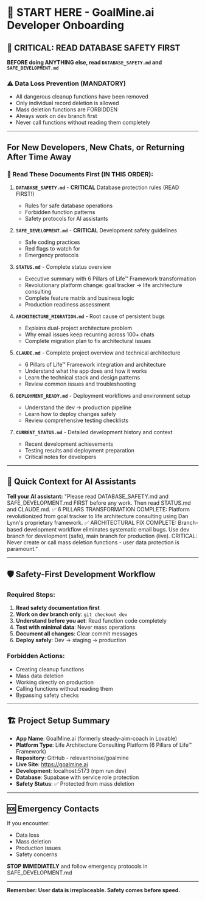 # 🚀 START HERE - GoalMine.ai Developer Onboarding

## 🚨 CRITICAL: READ DATABASE SAFETY FIRST
**BEFORE doing ANYTHING else, read `DATABASE_SAFETY.md` and `SAFE_DEVELOPMENT.md`**

### ⚠️ Data Loss Prevention (MANDATORY)
- All dangerous cleanup functions have been removed
- Only individual record deletion is allowed
- Mass deletion functions are FORBIDDEN
- Always work on dev branch first
- Never call functions without reading them completely

---

## For New Developers, New Chats, or Returning After Time Away

### 📖 Read These Documents First (IN THIS ORDER):

1. **`DATABASE_SAFETY.md`** - **CRITICAL** Database protection rules (READ FIRST!)
   - Rules for safe database operations
   - Forbidden function patterns
   - Safety protocols for AI assistants

2. **`SAFE_DEVELOPMENT.md`** - **CRITICAL** Development safety guidelines
   - Safe coding practices
   - Red flags to watch for
   - Emergency protocols

3. **`STATUS.md`** - Complete status overview
   - Executive summary with 6 Pillars of Life™ Framework transformation
   - Revolutionary platform change: goal tracker → life architecture consulting
   - Complete feature matrix and business logic
   - Production readiness assessment

4. **`ARCHITECTURE_MIGRATION.md`** - Root cause of persistent bugs
   - Explains dual-project architecture problem
   - Why email issues keep recurring across 100+ chats
   - Complete migration plan to fix architectural issues

5. **`CLAUDE.md`** - Complete project overview and technical architecture
   - 6 Pillars of Life™ Framework integration and architecture
   - Understand what the app does and how it works
   - Learn the technical stack and design patterns
   - Review common issues and troubleshooting

6. **`DEPLOYMENT_READY.md`** - Deployment workflows and environment setup
   - Understand the dev → production pipeline
   - Learn how to deploy changes safely
   - Review comprehensive testing checklists

7. **`CURRENT_STATUS.md`** - Detailed development history and context
   - Recent development achievements
   - Testing results and deployment preparation
   - Critical notes for developers

---

## 🔑 Quick Context for AI Assistants

**Tell your AI assistant:**
"Please read DATABASE_SAFETY.md and SAFE_DEVELOPMENT.md FIRST before any work. Then read STATUS.md and CLAUDE.md. ✅ 6 PILLARS TRANSFORMATION COMPLETE: Platform revolutionized from goal tracker to life architecture consulting using Dan Lynn's proprietary framework. ✅ ARCHITECTURAL FIX COMPLETE: Branch-based development workflow eliminates systematic email bugs. Use dev branch for development (safe), main branch for production (live). CRITICAL: Never create or call mass deletion functions - user data protection is paramount."

---

## 🛡️ Safety-First Development Workflow

### Required Steps:
1. **Read safety documentation first**
2. **Work on dev branch only**: `git checkout dev`
3. **Understand before you act**: Read function code completely
4. **Test with minimal data**: Never mass operations
5. **Document all changes**: Clear commit messages
6. **Deploy safely**: Dev → staging → production

### Forbidden Actions:
- Creating cleanup functions
- Mass data deletion
- Working directly on production
- Calling functions without reading them
- Bypassing safety checks

---

## 🏗️ Project Setup Summary

- **App Name**: GoalMine.ai (formerly steady-aim-coach in Lovable)
- **Platform Type**: Life Architecture Consulting Platform (6 Pillars of Life™ Framework)
- **Repository**: GitHub - relevantnoise/goalmine
- **Live Site**: https://goalmine.ai
- **Development**: localhost:5173 (npm run dev)
- **Database**: Supabase with service role protection
- **Safety Status**: ✅ Protected from mass deletion

---

## 🆘 Emergency Contacts

If you encounter:
- Data loss
- Mass deletion
- Production issues
- Safety concerns

**STOP IMMEDIATELY** and follow emergency protocols in SAFE_DEVELOPMENT.md

---

**Remember: User data is irreplaceable. Safety comes before speed.**